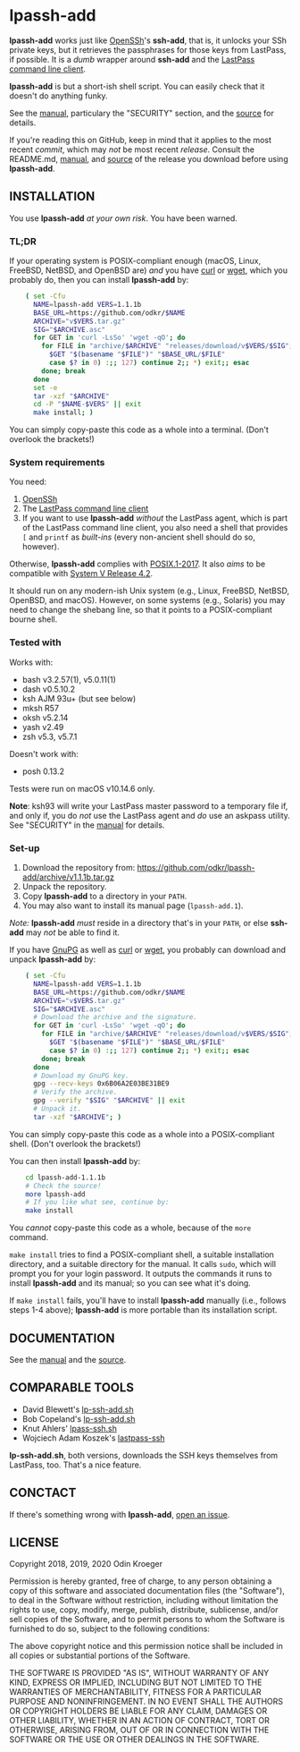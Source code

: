 # lpassh-add

**lpassh-add** works just like [OpenSSh](https://www.openssh.com)'s
**ssh-add**, that is, it unlocks your SSh private keys, but it retrieves
the passphrases for those keys from LastPass, if possible. It is a
*dumb* wrapper around **ssh-add** and the [LastPass command line
client](https://github.com/lastpass/lastpass-cli).

**lpassh-add** is but a short-ish shell script.
You can easily check that it doesn't do anything funky.

See the [manual](MANUAL.rst), particulary the "SECURITY" section,
and the [source](lpassh-add) for details.

If you're reading this on GitHub, keep in mind that it applies to
the most recent *commit*, which may *not* be most recent *release*.
Consult the README.md, [manual](MANUAL.rst), and [source](lpassh-add)
of the release you download before using **lpassh-add**.

## INSTALLATION

You use **lpassh-add** *at your own risk*. You have been warned.

### TL;DR

If your operating system is POSIX-compliant enough
(macOS, Linux, FreeBSD, NetBSD, and OpenBSD are) *and* you have
[curl](https://curl.haxx.se/) or [wget](https://www.gnu.org/software/wget/),
which you probably do, then you can install **lpassh-add** by:

```sh
    ( set -Cfu
      NAME=lpassh-add VERS=1.1.1b
      BASE_URL=https://github.com/odkr/$NAME
      ARCHIVE="v$VERS.tar.gz"
      SIG="$ARCHIVE.asc"
      for GET in 'curl -LsSo' 'wget -qO'; do
        for FILE in "archive/$ARCHIVE" "releases/download/v$VERS/$SIG"; do
          $GET "$(basename "$FILE")" "$BASE_URL/$FILE"
          case $? in 0) :;; 127) continue 2;; *) exit;; esac
        done; break
      done
      set -e
      tar -xzf "$ARCHIVE"
      cd -P "$NAME-$VERS" || exit
      make install; )
```

You can simply copy-paste this code as a whole into a terminal. (Don't overlook the brackets!)

### System requirements

You need:

1. [OpenSSh](https://www.openssh.com)
2. The [LastPass command line client](https://github.com/lastpass/lastpass-cli)
3. If you want to use **lpassh-add** *without* the LastPass agent,
   which is part of the LastPass command line client,
   you also need a shell that provides `[` and `printf` as *built-ins*
   (every non-ancient shell should do so, however).

Otherwise, **lpassh-add** complies with
[POSIX.1-2017](http://pubs.opengroup.org/onlinepubs/9699919799/).
It also *aims* to be compatible with
[System V Release 4.2](https://www.in-ulm.de/~mascheck/bourne/).

It should run on any modern-ish Unix system (e.g., Linux, FreeBSD, NetBSD,
OpenBSD, and macOS). However, on some systems (e.g., Solaris) you may need to
change the shebang line, so that it points to a POSIX-compliant bourne shell.



### Tested with

Works with:

* bash v3.2.57(1), v5.0.11(1)
* dash v0.5.10.2
* ksh AJM 93u+ (but see below)
* mksh R57
* oksh v5.2.14
* yash v2.49
* zsh v5.3, v5.7.1

Doesn't work with:

* posh 0.13.2

Tests were run on macOS v10.14.6 only.

**Note**: ksh93 will write your LastPass master password to a temporary file
if, and only if, you do *not* use the LastPass agent and *do* use an
askpass utility. See "SECURITY" in the [manual](MANUAL.rst#security)
for details.

### Set-up

1. Download the repository from:
   <https://github.com/odkr/lpassh-add/archive/v1.1.1b.tar.gz>
2. Unpack the repository.
3. Copy **lpassh-add** to a directory in your `PATH`.
4. You may also want to install its manual page (`lpassh-add.1`).

*Note:* **lpassh-add** *must* reside in a directory that's in your `PATH`,
or else **ssh-add** may *not* be able to find it.

If you have [GnuPG](https://gnupg.org/) as well as
[curl](https://curl.haxx.se/) or [wget](https://www.gnu.org/software/wget/),
you probably can download and unpack **lpassh-add** by:

```sh
    ( set -Cfu
      NAME=lpassh-add VERS=1.1.1b
      BASE_URL=https://github.com/odkr/$NAME
      ARCHIVE="v$VERS.tar.gz"
      SIG="$ARCHIVE.asc"
      # Download the archive and the signature.
      for GET in 'curl -LsSo' 'wget -qO'; do
        for FILE in "archive/$ARCHIVE" "releases/download/v$VERS/$SIG"; do
          $GET "$(basename "$FILE")" "$BASE_URL/$FILE"
          case $? in 0) :;; 127) continue 2;; *) exit;; esac
        done; break
      done
      # Download my GnuPG key.
      gpg --recv-keys 0x6B06A2E03BE31BE9
      # Verify the archive.
      gpg --verify "$SIG" "$ARCHIVE" || exit
      # Unpack it.
      tar -xzf "$ARCHIVE"; )
```

You can simply copy-paste this code as a whole into a POSIX-compliant shell.
(Don't overlook the brackets!)

You can then install **lpassh-add** by:

```sh
    cd lpassh-add-1.1.1b
    # Check the source!
    more lpassh-add
    # If you like what see, continue by:
    make install
```

You *cannot* copy-paste this code as a whole, because of the `more` command.

`make install` tries to find a POSIX-compliant shell, a suitable installation
directory, and a suitable directory for the manual. It calls `sudo`, which will
prompt you for your login password. It outputs the commands it runs to install
**lpassh-add** and its manual; so you can see what it's doing.

If `make install` fails, you'll have to install **lpassh-add** manually
(i.e., follows steps 1-4 above); **lpassh-add** is more portable than
its installation script.

## DOCUMENTATION

See the [manual](MANUAL.rst) and the [source](lpassh-add).

## COMPARABLE TOOLS

* David Blewett's
  [lp-ssh-add.sh](https://gist.github.com/davidblewett/53047c4c7757b663c11b)
* Bob Copeland's
  [lp-ssh-add.sh](https://gist.github.com/bcopeland/3cabf6ff3fe94fcbd566)
* Knut Ahlers'
  [lpass-ssh.sh](https://gist.github.com/Luzifer/2f188ed3adc0f1b166f7)
* Wojciech Adam Koszek's
  [lastpass-ssh](https://github.com/wkoszek/lastpass-ssh)

**lp-ssh-add.sh**, both versions, downloads the SSH keys themselves
from LastPass, too. That's a nice feature.

## CONCTACT

If there's something wrong with **lpassh-add**,
[open an issue](https://github.com/odkr/lpassh-add/issues).

## LICENSE

Copyright 2018, 2019, 2020 Odin Kroeger

Permission is hereby granted, free of charge, to any person obtaining a
copy of this software and associated documentation files (the
"Software"), to deal in the Software without restriction, including
without limitation the rights to use, copy, modify, merge, publish,
distribute, sublicense, and/or sell copies of the Software, and to
permit persons to whom the Software is furnished to do so, subject to
the following conditions:

The above copyright notice and this permission notice shall be included
in all copies or substantial portions of the Software.

THE SOFTWARE IS PROVIDED "AS IS", WITHOUT WARRANTY OF ANY KIND, EXPRESS
OR IMPLIED, INCLUDING BUT NOT LIMITED TO THE WARRANTIES OF
MERCHANTABILITY, FITNESS FOR A PARTICULAR PURPOSE AND NONINFRINGEMENT.
IN NO EVENT SHALL THE AUTHORS OR COPYRIGHT HOLDERS BE LIABLE FOR ANY
CLAIM, DAMAGES OR OTHER LIABILITY, WHETHER IN AN ACTION OF CONTRACT,
TORT OR OTHERWISE, ARISING FROM, OUT OF OR IN CONNECTION WITH THE
SOFTWARE OR THE USE OR OTHER DEALINGS IN THE SOFTWARE.
